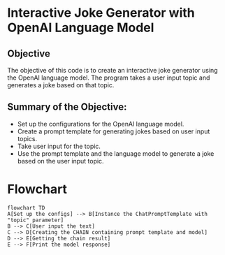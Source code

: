 # Interactive Joke Generator with OpenAI Language Model

## Objective
The objective of this code is to create an interactive joke generator using the OpenAI language model. The program takes a user input topic and generates a joke based on that topic.

## Summary of the Objective:
- Set up the configurations for the OpenAI language model.
- Create a prompt template for generating jokes based on user input topics.
- Take user input for the topic.
- Use the prompt template and the language model to generate a joke based on the user input topic.

# Flowchart
```mermaid
flowchart TD
A[Set up the configs] --> B[Instance the ChatPromptTemplate with "topic" parameter]
B --> C[User input the text]
C --> D[Creating the CHAIN containing prompt template and model]
D --> E[Getting the chain result]
E --> F[Print the model response]
```